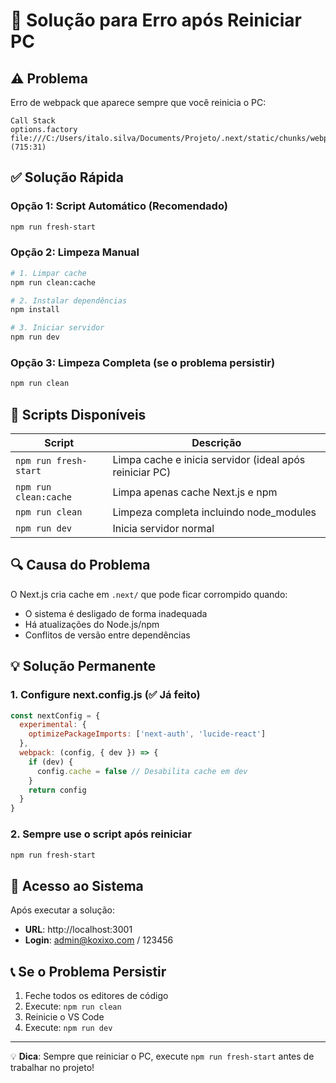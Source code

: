 # 🔧 Solução para Erro após Reiniciar PC

## ⚠️ Problema
Erro de webpack que aparece sempre que você reinicia o PC:
```
Call Stack
options.factory
file:///C:/Users/italo.silva/Documents/Projeto/.next/static/chunks/webpack.js (715:31)
```

## ✅ Solução Rápida

### Opção 1: Script Automático (Recomendado)
```bash
npm run fresh-start
```

### Opção 2: Limpeza Manual
```bash
# 1. Limpar cache
npm run clean:cache

# 2. Instalar dependências
npm install

# 3. Iniciar servidor
npm run dev
```

### Opção 3: Limpeza Completa (se o problema persistir)
```bash
npm run clean
```

## 🎯 Scripts Disponíveis

| Script | Descrição |
|--------|-----------|
| `npm run fresh-start` | Limpa cache e inicia servidor (ideal após reiniciar PC) |
| `npm run clean:cache` | Limpa apenas cache Next.js e npm |
| `npm run clean` | Limpeza completa incluindo node_modules |
| `npm run dev` | Inicia servidor normal |

## 🔍 Causa do Problema

O Next.js cria cache em `.next/` que pode ficar corrompido quando:
- O sistema é desligado de forma inadequada
- Há atualizações do Node.js/npm
- Conflitos de versão entre dependências

## 💡 Solução Permanente

### 1. Configure next.config.js (✅ Já feito)
```javascript
const nextConfig = {
  experimental: {
    optimizePackageImports: ['next-auth', 'lucide-react']
  },
  webpack: (config, { dev }) => {
    if (dev) {
      config.cache = false // Desabilita cache em dev
    }
    return config
  }
}
```

### 2. Sempre use o script após reiniciar
```bash
npm run fresh-start
```

## 🚀 Acesso ao Sistema

Após executar a solução:
- **URL**: http://localhost:3001
- **Login**: admin@koxixo.com / 123456

## 📞 Se o Problema Persistir

1. Feche todos os editores de código
2. Execute: `npm run clean`
3. Reinicie o VS Code
4. Execute: `npm run dev`

---
💡 **Dica**: Sempre que reiniciar o PC, execute `npm run fresh-start` antes de trabalhar no projeto!